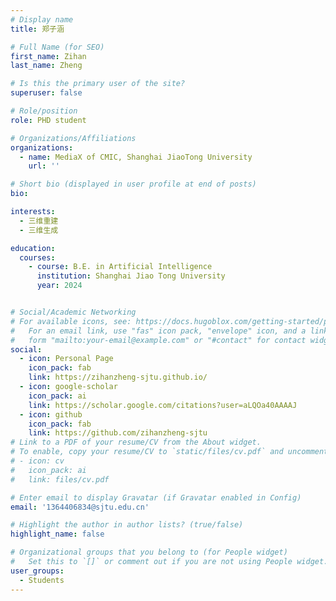 ```yaml
---
# Display name
title: 郑子涵

# Full Name (for SEO)
first_name: Zihan
last_name: Zheng

# Is this the primary user of the site?
superuser: false

# Role/position
role: PHD student

# Organizations/Affiliations
organizations:
  - name: MediaX of CMIC, Shanghai JiaoTong University
    url: ''

# Short bio (displayed in user profile at end of posts)
bio: 

interests:
  - 三维重建
  - 三维生成

education:
  courses:
    - course: B.E. in Artificial Intelligence
      institution: Shanghai Jiao Tong University 
      year: 2024


# Social/Academic Networking
# For available icons, see: https://docs.hugoblox.com/getting-started/page-builder/#icons
#   For an email link, use "fas" icon pack, "envelope" icon, and a link in the
#   form "mailto:your-email@example.com" or "#contact" for contact widget.
social:
  - icon: Personal Page
    icon_pack: fab
    link: https://zihanzheng-sjtu.github.io/
  - icon: google-scholar
    icon_pack: ai
    link: https://scholar.google.com/citations?user=aLQOa40AAAAJ
  - icon: github
    icon_pack: fab
    link: https://github.com/zihanzheng-sjtu
# Link to a PDF of your resume/CV from the About widget.
# To enable, copy your resume/CV to `static/files/cv.pdf` and uncomment the lines below.
# - icon: cv
#   icon_pack: ai
#   link: files/cv.pdf

# Enter email to display Gravatar (if Gravatar enabled in Config)
email: '1364406834@sjtu.edu.cn'

# Highlight the author in author lists? (true/false)
highlight_name: false

# Organizational groups that you belong to (for People widget)
#   Set this to `[]` or comment out if you are not using People widget.
user_groups:
  - Students
---
```

  